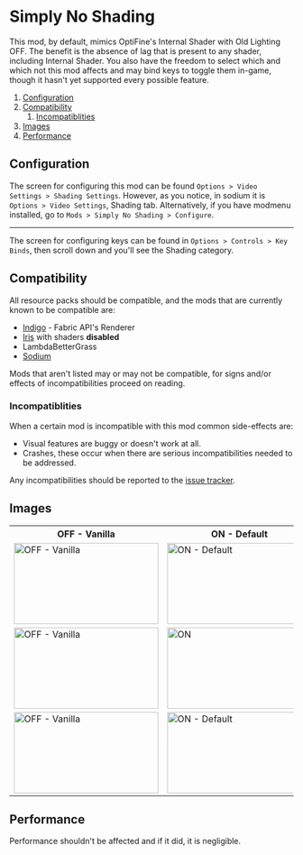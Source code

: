 # Simply No Shading

This mod, by default, mimics OptiFine's Internal Shader with Old Lighting OFF. The benefit is the absence of lag that is present to any shader, including Internal Shader. You also have the freedom to select which and which not this mod affects and may bind keys to toggle them in-game, though it hasn't yet supported every possible feature.

 1. [Configuration](#Configuration)
 2. [Compatibility](#Compatibility)
    1. [Incompatiblities](#Incompatiblities)
 3. [Images](#Images)
 3. [Performance](#Performance)

## Configuration

The screen for configuring this mod can be found `Options > Video Settings > Shading Settings`. However, as you notice, in sodium it is `Options > Video Settings`, Shading tab. Alternatively, if you have modmenu installed, go to `Mods > Simply No Shading > Configure`.

---

The screen for configuring keys can be found in `Options > Controls > Key Binds`, then scroll down and you'll see the Shading category.

## Compatibility

All resource packs should be compatible, and the mods that are currently known to be compatible are:

 - [Indigo](https://github.com/FabricMC/fabric) - Fabric API's Renderer
 - [Iris](https://github.com/IrisShaders/Iris) with shaders **disabled**
 - LambdaBetterGrass
 - [Sodium](https://github.com/CaffeineMC/sodium-fabric)

Mods that aren't listed may or may not be compatible, for signs and/or effects of incompatibilities proceed on reading.

### Incompatiblities

When a certain mod is incompatible with this mod common side-effects are:

 - Visual features are buggy or doesn't work at all.
 - Crashes, these occur when there are serious incompatibilities needed to be addressed.

Any incompatibilities should be reported to the [issue tracker](https://github.com/StartsMercury/simply-no-shading/issues).

## Images

<table>
<tr><th>OFF - Vanilla</th>
    <th>ON - Default</th>
    <th>ON - No Shading</th></tr>
<tr><td><img alt="OFF - Vanilla"
             height=144
             src="./images/frozen_peeks_vanilla.png"
             width=256/></td>
    <td><img alt="ON - Default"
             height=144
             src="./images/frozen_peeks_default.png"
             width=256/></td>
    <td><img alt="ON - No Shading"
             height=144
             src="./images/frozen_peeks_shadeless.png"
             width=256/></td></tr>
<tr><td><img alt="OFF - Vanilla"
             height=144
             src="./images/lush_caves_vanilla.png"
             width=256/></td>
    <td><img alt="ON"
             height=144
             src="./images/lush_caves_shadeless.png"
             width=256/></td>
    <td><img alt="ON"
             height=144
             src="./images/lush_caves_shadeless.png"
             width=256/></td>
<tr><td><img alt="OFF - Vanilla"
             height=144
             src="./images/many_biomes_vanilla.png"
             width=256/></td>
    <td><img alt="ON - Default"
             height=144
             src="./images/many_biomes_default.png"
             width=256/></td>
    <td><img alt="ON - No Shading"
             height=144
             src="./images/many_biomes_shadeless.png"
             width=256/></td></tr>
</table>

## Performance

Performance shouldn't be affected and if it did, it is negligible.
